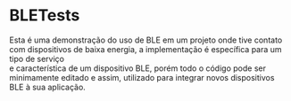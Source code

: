 # <h1>BLETests</h1>

Esta é uma demonstração do uso de BLE em um projeto onde tive contato com dispositivos de baixa energia, a implementação é específica para um tipo de serviço <br>
e característica de um dispositivo BLE, porém todo o código pode ser minimamente editado e assim, utilizado para integrar novos dispositivos BLE à sua aplicação.


